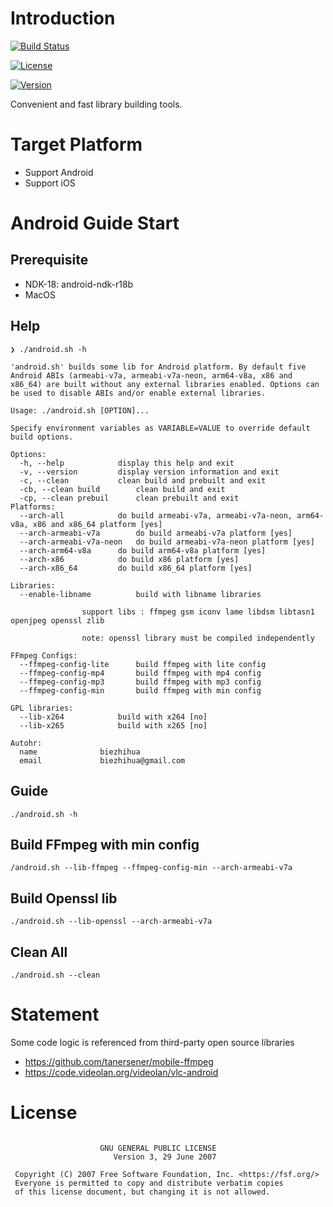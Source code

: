 
# Introduction

[![Build Status](https://api.travis-ci.org/biezhihua/libs-build-tool.svg?branch=master)](https://travis-ci.org/biezhihua/libs-build-tool)

[![License](https://img.shields.io/badge/license-GPL-blue)](https://github.com/biezhihua/libs-build-tool/blob/master/LICENSE)

[![Version](https://img.shields.io/github/v/release/biezhihua/libs-build-tool)](https://github.com/biezhihua/libs-build-tool/releases)

Convenient and fast library building tools.

# Target Platform

* Support Android
* Support iOS

# Android Guide Start

## Prerequisite

* NDK-18: android-ndk-r18b
* MacOS

## Help

```
❯ ./android.sh -h

'android.sh' builds some lib for Android platform. By default five Android ABIs (armeabi-v7a, armeabi-v7a-neon, arm64-v8a, x86 and x86_64) are built without any external libraries enabled. Options can be used to disable ABIs and/or enable external libraries.

Usage: ./android.sh [OPTION]...

Specify environment variables as VARIABLE=VALUE to override default build options.

Options:
  -h, --help			display this help and exit
  -v, --version			display version information and exit
  -c, --clean			clean build and prebuilt and exit
  -cb, --clean build		clean build and exit
  -cp, --clean prebuil		clean prebuilt and exit
Platforms:
  --arch-all			do build armeabi-v7a, armeabi-v7a-neon, arm64-v8a, x86 and x86_64 platform [yes]
  --arch-armeabi-v7a		do build armeabi-v7a platform [yes]
  --arch-armeabi-v7a-neon	do build armeabi-v7a-neon platform [yes]
  --arch-arm64-v8a		do build arm64-v8a platform [yes]
  --arch-x86			do build x86 platform [yes]
  --arch-x86_64			do build x86_64 platform [yes]

Libraries:
  --enable-libname			build with libname libraries

  				support libs : ffmpeg gsm iconv lame libdsm libtasn1 openjpeg openssl zlib

  				note: openssl library must be compiled independently

FFmpeg Configs:
  --ffmpeg-config-lite		build ffmpeg with lite config
  --ffmpeg-config-mp4		build ffmpeg with mp4 config
  --ffmpeg-config-mp3		build ffmpeg with mp3 config
  --ffmpeg-config-min		build ffmpeg with min config

GPL libraries:
  --lib-x264			build with x264 [no]
  --lib-x265			build with x265 [no]

Autohr:
  name				biezhihua
  email				biezhihua@gmail.com
```

## Guide

```
./android.sh -h
```

## Build FFmpeg with min config

```
/android.sh --lib-ffmpeg --ffmpeg-config-min --arch-armeabi-v7a
```

## Build Openssl lib

```
./android.sh --lib-openssl --arch-armeabi-v7a
```

## Clean All

```
./android.sh --clean
```

# Statement

Some code logic is referenced from third-party open source libraries

* https://github.com/tanersener/mobile-ffmpeg
* https://code.videolan.org/videolan/vlc-android

# License

```

                    GNU GENERAL PUBLIC LICENSE
                       Version 3, 29 June 2007

 Copyright (C) 2007 Free Software Foundation, Inc. <https://fsf.org/>
 Everyone is permitted to copy and distribute verbatim copies
 of this license document, but changing it is not allowed.
```
